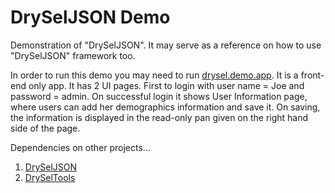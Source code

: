 # DrySelJSON Demo
Demonstration of "DrySelJSON". It may serve as a reference on how to use "DrySelJSON" framework too.

In order to run this demo you may need to run [drysel.demo.app](https://github.com/orion-analytics/drysel.demo.app). It is a front-end only app. It has 2 UI pages. First to login with user name = Joe and password = admin. On successful login it shows User Information page, where users can add her demographics information and save it. On saving, the information is displayed in the read-only pan given on the right hand side of the page.

Dependencies on other projects...
1. [DrySelJSON](https://github.com/orion-analytics/dryseljson)
2. [DrySelTools](https://github.com/orion-analytics/dryseltools)
